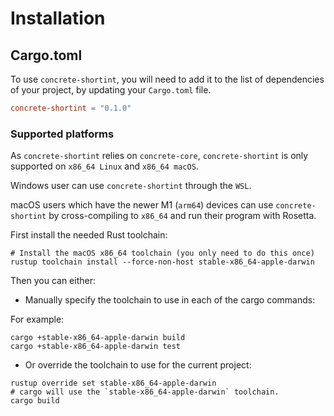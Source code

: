 # Installation

## Cargo.toml

To use `concrete-shortint`, you will need to add it to the list of dependencies
of your project, by updating your `Cargo.toml` file.

```toml
concrete-shortint = "0.1.0"
```

### Supported platforms

As `concrete-shortint` relies on `concrete-core`, `concrete-shortint` is only supported on `x86_64 Linux`
and `x86_64 macOS`.

Windows user can use `concrete-shortint` through the `WSL`.

macOS users which have the newer M1 (`arm64`) devices can use `concrete-shortint` by cross-compiling to
`x86_64` and run their program with Rosetta.

First install the needed Rust toolchain:

```console
# Install the macOS x86_64 toolchain (you only need to do this once)
rustup toolchain install --force-non-host stable-x86_64-apple-darwin
```

Then you can either:

- Manually specify the toolchain to use in each of the cargo commands:

For example:

```console
cargo +stable-x86_64-apple-darwin build
cargo +stable-x86_64-apple-darwin test
```

- Or override the toolchain to use for the current project:

```console
rustup override set stable-x86_64-apple-darwin
# cargo will use the `stable-x86_64-apple-darwin` toolchain.
cargo build
```